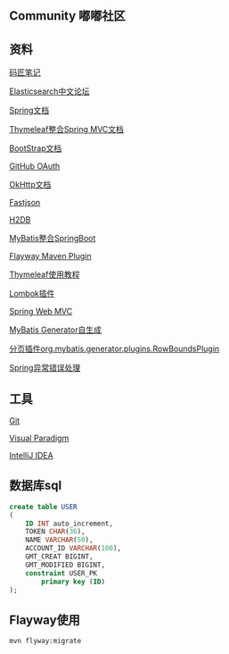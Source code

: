 ## Community 嘟嘟社区

## 资料
[码匠笔记](https://www.bilibili.com/video/BV1Zb41137X2)

[Elasticsearch中文论坛](https://elasticsearch.cn)

[Spring文档](https://spring.io/guides)

[Thymeleaf整合Spring MVC文档](https://spring.io/guides/gs/serving-web-content)

[BootStrap文档](https://v3.bootcss.com/getting-started)
 
[GitHub OAuth](https://developer.github.com/apps/building-oauth-apps/creating-an-oauth-app/)

[OkHttp文档](https://square.github.io/okhttp)

[Fastjson](https://github.com/alibaba/fastjson)

[H2DB](http://www.h2database.com/html/quickstart.html)

[MyBatis整合SpringBoot](http://mybatis.org/spring-boot-starter/mybatis-spring-boot-autoconfigure/)

[Flayway Maven Plugin](https://flywaydb.org/getstarted/firststeps/maven)

[Thymeleaf使用教程](https://www.thymeleaf.org/doc/tutorials/3.0/usingthymeleaf.html)

[Lombok插件](https://projectlombok.org/features/all)

[Spring Web MVC](https://docs.spring.io/spring/docs/5.2.5.RELEASE/spring-framework-reference/web.html)

[MyBatis Generator自生成](http://mybatis.org/generator/)

[分页插件org.mybatis.generator.plugins.RowBoundsPlugin](http://mybatis.org/generator/reference/plugins.html)

[Spring异常错误处理](https://docs.spring.io/spring-boot/docs/2.2.6.RELEASE/reference/html/spring-boot-features.html#boot-features-error-handling)

## 工具
[Git](https://git-scm.com/downloads)

[Visual Paradigm](https://www.visual-paradigm.com/cn/download/community.jsp)

[IntelliJ IDEA](https://www.jetbrains.com/idea/download)

## 数据库sql
```sql
create table USER
(
	ID INT auto_increment,
	TOKEN CHAR(36),
	NAME VARCHAR(50),
	ACCOUNT_ID VARCHAR(100),
	GMT_CREAT BIGINT,
	GMT_MODIFIED BIGINT,
	constraint USER_PK
		primary key (ID)
);
```
## Flayway使用
```bash
mvn flyway:migrate
```



